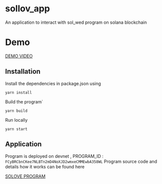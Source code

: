 # sollov_app
An application to interact with sol_wed program on solana blockchain 

# Demo
[DEMO VIDEO](https://www.youtube.com/watch?v=8HhKorBVYdM)

## Installation

Install the dependencies in package.json using 
```
yarn install
```
Build the program`
```
yarn build
```
Run locally
 ```
 yarn start
 ```

## Application
Program is deployed on devnet , PROGRAM_ID : `FCyBRCbnCKee7NLBTn2mD4NoXJD2wmxeCMMEwbA358WL`
Program source code and details how it works can be found here

[SOLOVE PROGRAM](https://github.com/keshrisohit/solwed_program)
